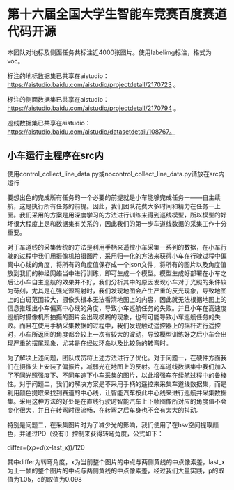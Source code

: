 第十六届全国大学生智能车竞赛百度赛道代码开源
=============================================
本团队对地标及侧面任务共标注近4000张图片。使用labelimg标注，格式为voc。

标注的地标数据集已共享在aistudio：https://aistudio.baidu.com/aistudio/projectdetail/2170723 。

标注的侧面数据集已共享在aistudio：https://aistudio.baidu.com/aistudio/projectdetail/2170794 。

巡线数据集已共享在aistudio：https://aistudio.baidu.com/aistudio/datasetdetail/108767。

小车运行主程序在src内
------
使用control_collect_line_data.py或nocontrol_collect_line_data.py请放在src内运行

要想出色的完成所有任务的一个必要的前提就是小车能够完成任务一——自主续航，这是执行所有任务的前提。因此，我们团队花费大多时间和精力在任务一上面。我们采用的方案是用深度学习的方法进行训练来得到巡线模型，所以模型的好坏很大程度上是和数据集有关系的，因此我们的第一步车道线数据的采集工作十分重要。

对于车道线的采集传统的方法是利用手柄来遥控小车采集一系列的数据，在小车行驶的过程中我们用摄像机拍摄图片，采用归一化的方法来获得小车在行驶过程中偏离中心线的角度，将所有的角度值保存成一个json文件，将所有的图片以及角度值放到我们的神经网络当中进行训练，即可生成一个模型。模型生成好部署在小车之后让小车自主巡航的效果并不好，我们分析其中的原因发现小车对于光照的条件较为苛刻，尤其是在强光源照射时，我们发现地图会产生严重的反光现象，导致地图上的白斑范围较大，摄像头根本无法看清地图上的内容，因此就无法根据地图上的信息推理出小车偏离中心线的角度，导致小车巡航任务的失败。并且小车在高速度巡航时摄像机所拍摄的图片会出现模糊的现象，也有可能导致小车巡航任务的失败。而且在使用手柄采集数据的过程中，我们发现触动遥控器上的摇杆进行遥控时，小车所返回的角度都会较上一次有较大的波动，导致模型训练好之后小车会出现严重的摆尾现象，尤其是在经过环岛以及比较急的转弯时。

为了解决上述问题，团队成员将上述方法进行了优化。对于问题一，在硬件方面我们在摄像头上安装了偏振片，减弱光在地图上的反射。在车道线数据集中我们加入了不同光照强度下、不同车速下小车采集的图片，以此增强车在续航过程中的鲁棒性。对于问题二，我们的解决方案是不采用手柄的遥控来采集车道线数据集，而是利用颜色提取来找到赛道的中心线，让智能汽车按此中心线来进行巡航并采集数据集。采用这种方法的好处是在直线行驶时智能汽车上下帧图像所对应的角度值不会变化很大，并且在转弯时很流畅，在转弯之后车身也不会有太大的抖动。

特别是问题二，在采集图片时为了减少光的影响，我们使用了在hsv空间提取颜色，并通过PD（没有I）控制来获得转弯角度，公式如下：

differ=(x*p+d*(x-last_x))/120

其中differ为转弯角度，x为当前整个图片的中点与两侧黄线的中点像素差，last_x为上一帧的整个图片的中点与两侧黄线的中点像素差，经过我们大量实践，p的取值为1.05，d的取值为0.098
